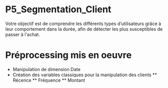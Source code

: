 # P5_Segmentation_Client

Votre objectif est de comprendre les différents types d’utilisateurs grâce à
leur comportement dans la durée, afin de détecter les plus susceptibles de
passer à l'achat.

# Préprocessing mis en oeuvre
* Manipulation de dimension Date
* Création des variables classiques pour la manipulation des clients
** Récence
** Fréquence
** Montant
